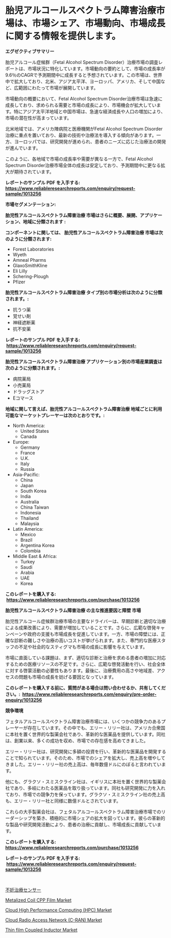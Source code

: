 <p><h1>胎児アルコールスペクトラム障害治療市場は、市場シェア、市場動向、市場成長に関する情報を提供します。</h1></p><p><strong>エグゼクティブサマリー</strong></p>
<p><p>胎児アルコール症候群（Fetal Alcohol Spectrum Disorder）治療市場の調査レポートは、市場状況に特化しています。市場動向の要約として、市場の成長率が9.6％のCAGRで予測期間中に成長すると予想されています。この市場は、世界中で拡大しており、北米、アジア太平洋、ヨーロッパ、アメリカ、そして中国など、広範囲にわたって市場が展開しています。</p><p>市場動向の概要において、Fetal Alcohol Spectrum Disorder治療市場は急速に成長しており、求められる需要と市場の成長により、市場機会が拡大しています。特にアジア太平洋地域と中国市場は、急速な経済成長や人口の増加により、市場の潜在性が高まっています。</p><p>北米地域では、アメリカ陣病院と医療機関がFetal Alcohol Spectrum Disorder治療に重点を置いており、最新の技術や治療法を導入する傾向があります。一方、ヨーロッパでは、研究開発が進められ、患者のニーズに応じた治療法の開発が進んでいます。</p><p>このように、各地域で市場の成長率や需要が異なる一方で、Fetal Alcohol Spectrum Disorder治療市場全体の成長は安定しており、予測期間中に更なる拡大が期待されています。</p></p>
<p><strong>レポートのサンプル PDF を入手する: <a href="https://www.reliableresearchreports.com/enquiry/request-sample/1013256">https://www.reliableresearchreports.com/enquiry/request-sample/1013256</a></strong></p>
<p><strong>市場セグメンテーション:</strong></p>
<p><strong> 胎児性アルコールスペクトラム障害治療 市場はさらに概要、展開、アプリケーション、地域に分類されます :</strong></p>
<p><strong>コンポーネントに関しては、 胎児性アルコールスペクトラム障害治療 市場は次のように分類されます: &nbsp;</strong></p>
<p><ul><li>Forest Laboratories</li><li>Wyeth</li><li>Amneal Pharms</li><li>GlaxoSmithKline</li><li>Eli Lilly</li><li>Schering-Plough</li><li>Pfizer</li></ul></p>
<p><strong> 胎児性アルコールスペクトラム障害治療 タイプ別の市場分析は次のように分類されます。:</strong></p>
<p><ul><li>抗うつ薬</li><li>覚せい剤</li><li>神経遮断薬</li><li>抗不安薬</li></ul></p>
<p><strong>レポートのサンプル PDF を入手する: &nbsp;<a href="https://www.reliableresearchreports.com/enquiry/request-sample/1013256">https://www.reliableresearchreports.com/enquiry/request-sample/1013256</a></strong></p>
<p><strong> 胎児性アルコールスペクトラム障害治療 アプリケーション別の市場産業調査は次のように分類されます。:</strong></p>
<p><ul><li>病院薬局</li><li>小売薬局</li><li>ドラッグストア</li><li>Eコマース</li></ul></p>
<p><strong>地域に関して言えば、胎児性アルコールスペクトラム障害治療 地域ごとに利用可能なマーケットプレーヤーは次のとおりです。:</strong></p>
<p><ul>
    <li>
        North America:
        <ul>
            <li>United States</li>
            <li>Canada</li>
        </ul>
    </li>
    <li>
        Europe:
        <ul>
            <li>Germany</li>
            <li>France</li>
            <li>U.K.</li>
            <li>Italy</li>
            <li>Russia</li>
        </ul>
    </li>
    <li>
        Asia-Pacific:
        <ul>
            <li>China</li>
            <li>Japan</li>
            <li>South Korea</li>
            <li>India</li>
            <li>Australia</li>
            <li>China Taiwan</li>
            <li>Indonesia</li>
            <li>Thailand</li>
            <li>Malaysia</li>
        </ul>
    </li>
    <li>
        Latin America:
        <ul>
            <li>Mexico</li>
            <li>Brazil</li>
            <li>Argentina Korea</li>
            <li>Colombia</li>
        </ul>
    </li>
    <li>
        Middle East & Africa:
        <ul>
            <li>Turkey</li>
            <li>Saudi</li>
            <li>Arabia</li>
            <li>UAE</li>
            <li>Korea</li>
        </ul>
    </li>
    </ul></p>
<p><strong>このレポートを購入する: &nbsp;<a href="https://www.reliableresearchreports.com/purchase/1013256">https://www.reliableresearchreports.com/purchase/1013256</a></strong></p>
<p><strong>胎児性アルコールスペクトラム障害治療 の主な推進要因と障壁 市場</strong></p>
<p><p>胎児性アルコール症候群治療市場の主要なドライバーは、早期診断と適切な治療による成果改善により、需要が増加していることです。さらに、広範な啓発キャンペーンや政府の支援も市場成長を促進しています。一方、市場の障壁には、正確な診断の難しさや治療の高いコストが挙げられます。また、専門的な医療スタッフの不足や社会的なスティグマも市場の成長に影響を与えています。</p><p>市場に直面している課題は、まず、適切な診断と治療を求める患者の増加に対応するための医療リソースの不足です。さらに、広範な啓発活動を行い、社会全体に対する啓蒙活動の必要性もあります。最後に、治療費用の高さや地域差、アクセスの問題も市場の成長を妨げる要因となっています。</p></p>
<p><strong>このレポートを購入する前に、質問がある場合は問い合わせるか、共有してください。:&nbsp; <a href="https://www.reliableresearchreports.com/enquiry/pre-order-enquiry/1013256">https://www.reliableresearchreports.com/enquiry/pre-order-enquiry/1013256</a></strong></p>
<p><strong>競争環境</strong></p>
<p><p>フェタルアルコールスペクトラム障害治療市場には、いくつかの競争力のあるプレーヤーが存在しています。その中でも、エリー・リリー社は、アメリカ合衆国に本社を置く世界的な製薬会社であり、革新的な医薬品を提供しています。同社は、創業以来、多くの成功を収め、市場での存在感を高めてきました。</p><p>エリー・リリー社は、研究開発に多額の投資を行い、革新的な医薬品を開発することで知られています。そのため、市場でのシェアを拡大し、売上高を増やしてきました。エリー・リリー社の売上高は、毎年数億ドルにのぼると言われています。</p><p>他にも、グラクソ・スミスクライン社は、イギリスに本社を置く世界的な製薬会社であり、多岐にわたる医薬品を取り扱っています。同社も研究開発に力を入れており、市場での競争力を保っています。グラクソ・スミスクライン社の売上高も、エリー・リリー社と同様に数億ドルとされています。</p><p>これらの大手製薬会社は、フェタルアルコールスペクトラム障害治療市場でのリーダーシップを築き、積極的に市場シェアの拡大を図っています。彼らの革新的な製品や研究開発活動により、患者の治療に貢献し、市場成長に貢献しています。</p></p>
<p><strong>このレポートを購入する: &nbsp; <a href="https://www.reliableresearchreports.com/purchase/1013256">https://www.reliableresearchreports.com/purchase/1013256</a></strong></p>
<p><strong>レポートのサンプル PDF を入手する: &nbsp;<a href="https://www.reliableresearchreports.com/enquiry/request-sample/1013256">https://www.reliableresearchreports.com/enquiry/request-sample/1013256</a></strong><strong></strong></p>
<p>&nbsp;</p>
<p><p><a href="https://github.com/oqxogxyvqe90775/Market-Research-Report-List-1/blob/main/2782382194172.md">不妊治療センサー</a></p><p><a href="https://sudsy-motorcycle-bbc.notion.site/Metalized-Coil-CPP-Film-Market-Size-Global-Industry-Overview-Market-Segmentation-and-Forecast-202-82be9de6b0344e13bd196ae3f17d412e">Metalized Coil CPP Film Market</a></p><p><a href="https://issuu.com/reportprime-2/docs/cloud-high-performance-computing-hpc-market-size-2">Cloud High Performance Computing (HPC) Market</a></p><p><a href="https://issuu.com/reportprime-2/docs/cloud-radio-access-network-c-ran-market-size-2030.">Cloud Radio Access Network (C-RAN) Market</a></p><p><a href="https://view.publitas.com/reportprime-1/thin-film-coupled-inductor-market-size-growing-and-forecasted-for-period-from-2024-2031-and-provides-complete-market-analysis-of-this-market/">Thin film Coupled Inductor Market</a></p></p>